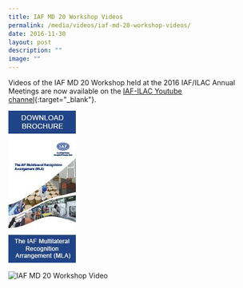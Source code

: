 ```yaml
---
title: IAF MD 20 Workshop Videos
permalink: /media/videos/iaf-md-20-workshop-videos/
date: 2016-11-30
layout: post
description: ""
image: ""
---
```

Videos of the IAF MD 20 Workshop held at the 2016 IAF/ILAC Annual Meetings are now available on the [IAF-ILAC Youtube channel](https://www.youtube.com/user/IAFandILAC){:target="\_blank"}.

![videos/iaf-md-20-workshop-videos](/images/press-release/documents/IAF-MD-20-Workshop-Videos.jpg)

<img style="width:135px" alt="IAF MD 20 Workshop Video">